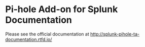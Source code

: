 # Pi-hole Add-on for Splunk Documentation

Please see the official documentation at http://splunk-pihole-ta-documentation.rtfd.io/
